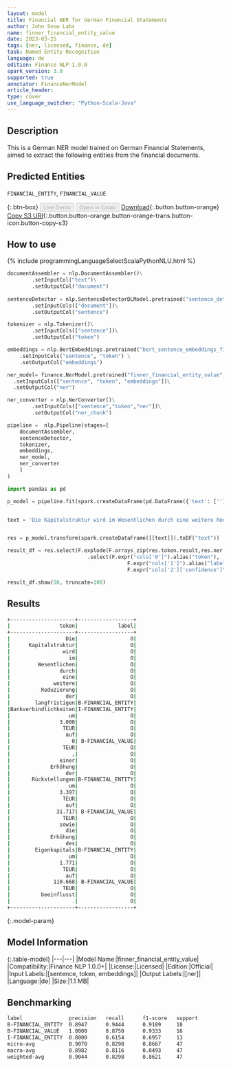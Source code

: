 ```yaml
---
layout: model
title: Financial NER for German Financial Statements
author: John Snow Labs
name: finner_financial_entity_value
date: 2023-03-25
tags: [ner, licensed, finance, de]
task: Named Entity Recognition
language: de
edition: Finance NLP 1.0.0
spark_version: 3.0
supported: true
annotator: FinanceNerModel
article_header:
type: cover
use_language_switcher: "Python-Scala-Java"
---
```


## Description

This is a German NER model trained on German Financial Statements, aimed to extract the following entities from the financial documents.

## Predicted Entities

`FINANCIAL_ENTITY`, `FINANCIAL_VALUE`

{:.btn-box}
<button class="button button-orange" disabled>Live Demo</button>
<button class="button button-orange" disabled>Open in Colab</button>
[Download](https://s3.amazonaws.com/auxdata.johnsnowlabs.com/finance/models/finner_financial_entity_value_de_1.0.0_3.0_1679702467400.zip){:.button.button-orange}
[Copy S3 URI](s3://auxdata.johnsnowlabs.com/finance/models/finner_financial_entity_value_de_1.0.0_3.0_1679702467400.zip){:.button.button-orange.button-orange-trans.button-icon.button-copy-s3}

## How to use



<div class="tabs-box" markdown="1">
{% include programmingLanguageSelectScalaPythonNLU.html %}

```python
documentAssembler = nlp.DocumentAssembler()\
        .setInputCol("text")\
        .setOutputCol("document")
        
sentenceDetector = nlp.SentenceDetectorDLModel.pretrained("sentence_detector_dl","xx")\
        .setInputCols(["document"])\
        .setOutputCol("sentence")

tokenizer = nlp.Tokenizer()\
        .setInputCols(["sentence"])\
        .setOutputCol("token")

embeddings = nlp.BertEmbeddings.pretrained("bert_sentence_embeddings_financial","de") \
    .setInputCols("sentence", "token") \
    .setOutputCol("embeddings")

ner_model= finance.NerModel.pretrained("finner_financial_entity_value", "de", "finance/models")\
  .setInputCols(["sentence", "token", "embeddings"])\
  .setOutputCol("ner")

ner_converter = nlp.NerConverter()\
        .setInputCols(["sentence","token","ner"])\
        .setOutputCol("ner_chunk")

pipeline =  nlp.Pipeline(stages=[
    documentAssembler,
    sentenceDetector,
    tokenizer,
    embeddings,
    ner_model,
    ner_converter
    ]
)

import pandas as pd

p_model = pipeline.fit(spark.createDataFrame(pd.DataFrame({'text': ['']})))


text = 'Die Kapitalstruktur wird im Wesentlichen durch eine weitere Reduzierung der langfristigen Bankverbindlichkeiten um 3.000 TEUR auf 0 TEUR , einer Erhöhung der Rückstellungen um 3.397 TEUR auf 31.717 TEUR sowie die Erhöhung des Eigenkapitals um 1.771 TEUR auf 110.668 TEUR beeinflusst .'


res = p_model.transform(spark.createDataFrame([[text]]).toDF("text"))

result_df = res.select(F.explode(F.arrays_zip(res.token.result,res.ner.result, res.ner.metadata)).alias("cols"))\
                          .select(F.expr("cols['0']").alias("token"),
                                       F.expr("cols['1']").alias("label"),
                                       F.expr("cols['2']['confidence']").alias("confidence"))

result_df.show(50, truncate=100)
```

</div>

## Results

```bash
+---------------------+------------------+
|                token|             label|
+---------------------+------------------+
|                  Die|                 O|
|      Kapitalstruktur|                 O|
|                 wird|                 O|
|                   im|                 O|
|         Wesentlichen|                 O|
|                durch|                 O|
|                 eine|                 O|
|              weitere|                 O|
|          Reduzierung|                 O|
|                  der|                 O|
|        langfristigen|B-FINANCIAL_ENTITY|
|Bankverbindlichkeiten|I-FINANCIAL_ENTITY|
|                   um|                 O|
|                3.000|                 O|
|                 TEUR|                 O|
|                  auf|                 O|
|                    0| B-FINANCIAL_VALUE|
|                 TEUR|                 O|
|                    ,|                 O|
|                einer|                 O|
|             Erhöhung|                 O|
|                  der|                 O|
|       Rückstellungen|B-FINANCIAL_ENTITY|
|                   um|                 O|
|                3.397|                 O|
|                 TEUR|                 O|
|                  auf|                 O|
|               31.717| B-FINANCIAL_VALUE|
|                 TEUR|                 O|
|                sowie|                 O|
|                  die|                 O|
|             Erhöhung|                 O|
|                  des|                 O|
|        Eigenkapitals|B-FINANCIAL_ENTITY|
|                   um|                 O|
|                1.771|                 O|
|                 TEUR|                 O|
|                  auf|                 O|
|              110.668| B-FINANCIAL_VALUE|
|                 TEUR|                 O|
|          beeinflusst|                 O|
|                    .|                 O|
+---------------------+------------------+
```

{:.model-param}
## Model Information

{:.table-model}
|---|---|
|Model Name:|finner_financial_entity_value|
|Compatibility:|Finance NLP 1.0.0+|
|License:|Licensed|
|Edition:|Official|
|Input Labels:|[sentence, token, embeddings]|
|Output Labels:|[ner]|
|Language:|de|
|Size:|1.1 MB|

## Benchmarking

```bash
label               precision   recall      f1-score   support     
B-FINANCIAL_ENTITY  0.8947      0.9444      0.9189     18 
B-FINANCIAL_VALUE   1.0000      0.8750      0.9333     16 
I-FINANCIAL_ENTITY  0.8000      0.6154      0.6957     13 
micro-avg           0.9070      0.8298      0.8667     47 
macro-avg           0.8982      0.8116      0.8493     47 
weighted-avg        0.9044      0.8298      0.8621     47 
```
